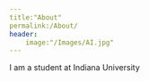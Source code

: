 ```yaml
---
title:"About"
permalink:/About/
header:
	image:"/Images/AI.jpg"
---
```

	
I am a student at Indiana University
